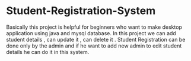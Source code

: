 # Student-Registration-System
Basically this project is helpful for beginners who want to make desktop application using java and mysql database. In this project we can add student details , can update it , can delete it . Student Registration can be done only by the admin and if he want to add new admin to edit student details he can do it in this system. 
